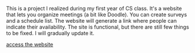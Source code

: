 This is a project I realized during my first year of CS class.
It's a website that lets you organize meetings (a bit like Doodle).
You can create surveys and a schedule list. The website will generate a link where people can indicate their availability.
The site is functional, but there are still few things to be fixed. I will gradually update it.

[access the website](https://dwarves.iut-fbleau.fr/~chauveau/SAE_S2.02/ci/index.php/accueil)
